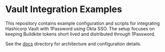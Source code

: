 # Vault Integration Examples

This repository contains example configuration and scripts for integrating
Hashicorp Vault with 1Password using Okta SSO. The setup focuses on keeping
Buildkite tokens short lived and distributed through 1Password.

See the [docs](docs/) directory for architecture and configuration details.
